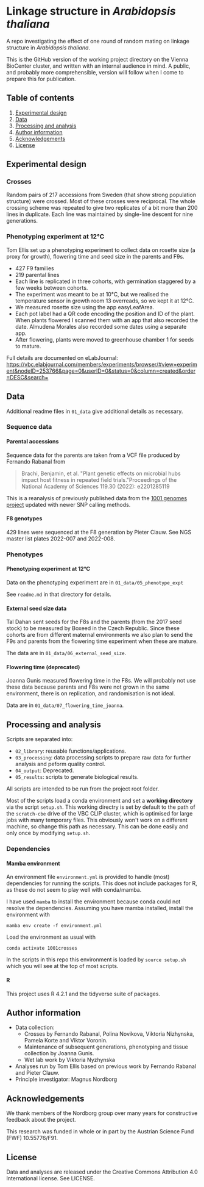 # Linkage structure in *Arabidopsis thaliana*

A repo investigating the effect of one round of random mating on linkage
structure in *Arabidopsis thaliana*.

This is the GitHub version of the working project directory on the Vienna
BioCenter cluster, and written with an internal audience in mind. A public, and
probably more comprehensible, version will follow when I come to prepare this
for publication.

## Table of contents

1. [Experimental design](#experimental-design)
3. [Data](#data)
4. [Processing and analysis](#processing-and-analysis)
5. [Author information](#author-information)
6. [Acknowledgements](#acknowledgements)
7. [License](#license)

## Experimental design

### Crosses

Random pairs of 217 accessions from Sweden (that show strong population
structure) were crossed. Most of these crosses were reciprocal. The whole crossing
scheme was repeated to give two replicates of a bit more than 200 lines in 
duplicate. Each line was maintained by single-line descent for nine generations.

### Phenotyping experiment at 12°C

Tom Ellis set up a phenotyping experiment to collect data on rosette size (a 
proxy for growth), flowering time and seed size in the parents and F9s.

* 427 F9 families
* 219 parental lines
* Each line is replicated in three cohorts, with germination staggered by a few
weeks between cohorts.
* The experiment was meant to be at 10°C, but we realised the temperature sensor
in growth room 13 overreads, so we kept it at 12°C.
* We measured rosette size using the app easyLeafArea.
* Each pot label had a QR code encoding the position and ID of the plant. When
plants flowered I scanned them with an app that also recorded the date. Almudena
Morales also recorded some dates using a separate app.
* After flowering, plants were moved to greenhouse chamber 1 for seeds to mature.

Full details are documented on eLabJournal:
https://vbc.elabjournal.com/members/experiments/browser/#view=experiment&nodeID=253766&page=0&userID=0&status=0&column=created&order=DESC&search=

## Data

Additional readme files in `01_data` give additional details as necessary.

### Sequence data

#### Parental accessions

Sequence data for the parents are taken from a VCF file produced by Fernando
Rabanal from

> Brachi, Benjamin, et al. "Plant genetic effects on microbial hubs impact host fitness in repeated field trials."Proceedings of the National Academy of Sciences 119.30 (2022): e2201285119

This is a reanalysis of previously published data from the [1001 genomes project](https://1001genomes.org/)
updated with newer SNP calling methods.

#### F8 genotypes

429 lines were sequenced at the F8 generation by Pieter Clauw.
See NGS master list plates 2022-007 and 2022-008.

### Phenotypes

#### Phenotyping experiment at 12°C

Data on the phenotyping experiment are in `01_data/05_phenotype_expt`

See `readme.md` in that directory for details.

#### External seed size data

Tal Dahan sent seeds for the F8s and the parents (from the 2017 seed stock) to 
be measured by Boxeed in the Czech Republic. Since these cohorts are from
different maternal environments we also plan to send the F9s and parents from 
the flowering time experiment when these are mature.

The data are in `01_data/06_external_seed_size`.

#### Flowering time (deprecated)

Joanna Gunis measured flowering time in the F8s.
We will probably not use these data because parents and F8s were not grown in the
same environment, there is on replication, and randomisation is not ideal.

Data are in `01_data/07_flowering_time_joanna`.

## Processing and analysis

Scripts are separated into:
- `02_library`: reusable functions/applications.
- `03_processing`: data processing scripts to prepare raw data for further analysis
    and peform quality control.
- `04_output`: Deprecated.
- `05_results`: scripts to generate biological results.

All scripts are intended to be run from the project root folder.

Most of the scripts load a conda environment and set a **working directory** via
the script `setup.sh`.
This working directry is set by default to the path of the `scratch-cbe` drive
of the VBC CLIP cluster, which is optimised for large jobs with many temporary files.
This obviously won't work on a different machine, so change this path as
necessary. This can be done easily and only once by modifying `setup.sh`.

### Dependencies

#### Mamba environment

An environment file `environment.yml` is provided to handle (most) dependencies for running the scripts.
This does not include packages for R, as these do not seem to play well with conda/mamba.

I have used `mamba` to install the environment because conda could not resolve
the dependencies.
Assuming you have mamba installed, install the environment with 
```
mamba env create -f environment.yml
```

Load the environment as usual with 
```
conda activate 1001crosses
```
In the scripts in this repo this environment is loaded by `source setup.sh` 
which you will see at the top of most scripts.

#### R

This project uses R 4.2.1 and the tidyverse suite of packages.

## Author information

* Data collection:
    * Crosses by Fernando Rabanal, Polina Novikova, Viktoria Nizhynska, Pamela Korte and Viktor Voronin.
    * Maintenance of subsequent generations, phenotyping and tissue collection by Joanna Gunis.
    * Wet lab work by Viktoria Nyzhynska
* Analyses run by Tom Ellis based on previous work by Fernando Rabanal and Pieter Clauw.
* Principle investigator: Magnus Nordborg

## Acknowledgements

We thank members of the Nordborg group over many years for constructive feedback about the project.

This research was funded in whole or in part by the Austrian Science Fund (FWF) 10.55776/F91.

## License

Data and analyses are released under the Creative Commons Attribution 4.0 International license.
See LICENSE.